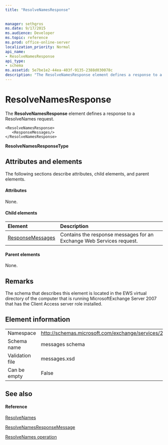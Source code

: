 ```yaml
---
title: "ResolveNamesResponse"
 
 
manager: sethgros
ms.date: 9/17/2015
ms.audience: Developer
ms.topic: reference
ms.prod: office-online-server
localization_priority: Normal
api_name:
- ResolveNamesResponse
api_type:
- schema
ms.assetid: 5e7be1e2-44ea-403f-9135-2388d030078c
description: "The ResolveNamesResponse element defines a response to a ResolveNames request."
---
```


# ResolveNamesResponse

The **ResolveNamesResponse** element defines a response to a ResolveNames request. 
  
```
<ResolveNamesResponse>
   <ResponseMessages/>
</ResolveNamesResponse>
```

 **ResolveNamesResponseType**
## Attributes and elements

The following sections describe attributes, child elements, and parent elements.
  
#### Attributes

None.
  
#### Child elements

|**Element**|**Description**|
|:-----|:-----|
|[ResponseMessages](responsemessages.md) <br/> |Contains the response messages for an Exchange Web Services request.  <br/> |
   
#### Parent elements

None.
  
## Remarks

The schema that describes this element is located in the EWS virtual directory of the computer that is running MicrosoftExchange Server 2007 that has the Client Access server role installed.
  
## Element information

|||
|:-----|:-----|
|Namespace  <br/> |http://schemas.microsoft.com/exchange/services/2006/messages  <br/> |
|Schema name  <br/> |messages schema  <br/> |
|Validation file  <br/> |messages.xsd  <br/> |
|Can be empty  <br/> |False  <br/> |
   
## See also

#### Reference

[ResolveNames](resolvenames.md)
  
[ResolveNamesResponseMessage](resolvenamesresponsemessage.md)
  
[ResolveNames operation](resolvenames-operation.md)

